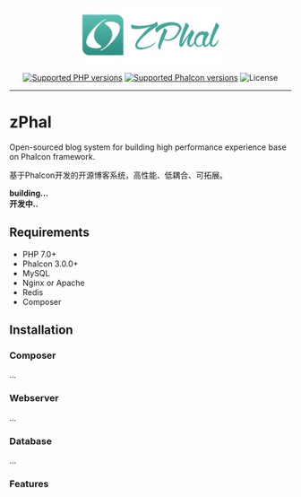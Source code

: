 <p align="center">
    <img src="public/backend/img/logo_256.jpg" alt="zPhal" />
</p>

<p align="center">
    <a href='https://secure.php.net/'><img src='https://img.shields.io/badge/php-%E2%89%A5%207.0-blue.svg?style=flat-square' alt='Supported PHP versions' /></a>
    <a href='https://phalconphp.com/'><img src='https://img.shields.io/badge/Phalcon-%E2%89%A5%203.0-blue.svg?style=flat-square' alt='Supported Phalcon versions' /></a>
    <img src="https://img.shields.io/badge/License-BSD3-000000.svg?style=flat-square" alt="License" />
</p>

------------

# zPhal

Open-sourced blog system for building high performance experience base on Phalcon framework.

基于Phalcon开发的开源博客系统，高性能、低耦合、可拓展。


**building...**   
**开发中..**

## Requirements
* PHP 7.0+
* Phalcon 3.0.0+
* MySQL
* Nginx or Apache
* Redis
* Composer


## Installation
### Composer
...

### Webserver
...

### Database
...

### Features
